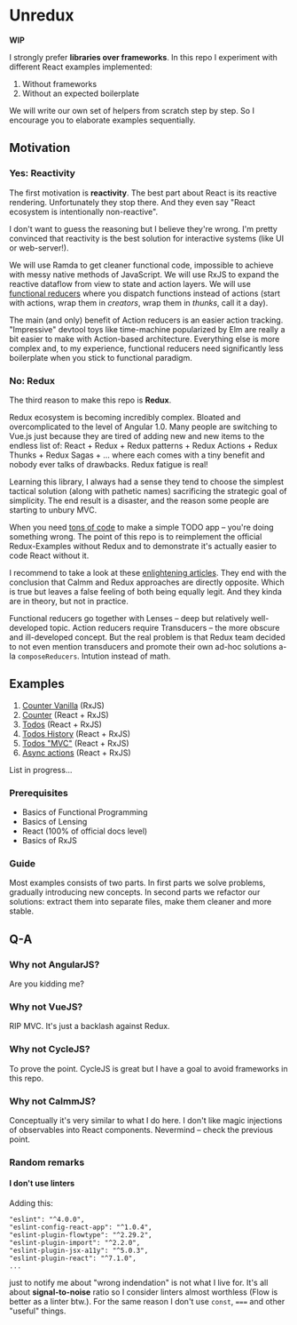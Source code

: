 # Unredux

**WIP**

I strongly prefer **libraries over frameworks**. In this repo I experiment with different React
examples implemented:

1. Without frameworks
2. Without an expected boilerplate

We will write our own set of helpers from scratch step by step. So I encourage you to
elaborate examples sequentially.

## Motivation

### Yes: Reactivity

The first motivation is **reactivity**. The best part about React is its reactive rendering.
Unfortunately they stop there. And they even say "React ecosystem is intentionally non-reactive".

I don't want to guess the reasoning but I believe they're wrong. I'm pretty convinced that
reactivity is the best solution for interactive systems (like UI or web-server!).

We will use Ramda to get cleaner functional code, impossible to achieve with messy native methods of JavaScript.
We will use RxJS to expand the reactive dataflow from view to state and action layers.
We will use [functional reducers](https://github.com/ivan-kleshnin/reactive-states) where you dispatch
functions instead of actions (start with actions, wrap them in *creators*, wrap them in *thunks*,
call it a day).

The main (and only) benefit of Action reducers is an easier action tracking.
"Impressive" devtool toys like time-machine popularized by Elm are really a bit easier to make
with Action-based architecture. Everything else is more complex and, to my experience, functional
reducers need significantly less boilerplate when you stick to functional paradigm.

### No: Redux

The third reason to make this repo is **Redux**.

Redux ecosystem is becoming incredibly complex. Bloated and overcomplicated to the level of Angular 1.0.
Many people are switching to Vue.js just because they are tired of adding new and new items to the
endless list of: React + Redux + Redux patterns + Redux Actions + Redux Thunks + Redux Sagas + ...
where each comes with a tiny benefit and nobody ever talks of drawbacks. Redux fatigue is real!

Learning this library, I always had a sense they tend to choose the simplest tactical solution
(along with pathetic names) sacrificing the strategic goal of simplicity. The end result is a disaster,
and the reason some people are starting to unbury MVC.

When you need [tons of code](https://github.com/reactjs/redux/tree/master/examples/todomvc/src)
to make a simple TODO app – you're doing something wrong. The point of this repo is to reimplement
the official Redux-Examples without Redux and to demonstrate it's actually easier to code React without it.

I recommend to take a look at these [enlightening articles](https://github.com/calmm-js/documentation).
They end with the conclusion that Calmm and Redux approaches are directly opposite. Which is true but
leaves a false feeling of both being equally legit. And they kinda are in theory, but not in practice.

Functional reducers go together with Lenses – deep but relatively well-developed topic. Action reducers
require Transducers – the more obscure and ill-developed concept. But the real problem is that Redux
team decided to not even mention transducers and promote their own ad-hoc solutions a-la `composeReducers`.
Intution instead of math.

## Examples

1. [Counter Vanilla](./1.counter-vanilla) (RxJS)
2. [Counter](./2.counter) (React + RxJS)
3. [Todos](./3.todos) (React + RxJS)
4. [Todos History](./4.todos-history) (React + RxJS)
5. [Todos "MVC"](./5.todos-mvc) (React + RxJS)
9. [Async actions](./9.async-actions) (React + RxJS)

List in progress...

### Prerequisites

* Basics of Functional Programming
* Basics of Lensing
* React (100% of official docs level)
* Basics of RxJS

### Guide

Most examples consists of two parts. In first parts we solve problems, gradually introducing new
concepts. In second parts we refactor our solutions: extract them into separate files, make them
cleaner and more stable.

## Q-A

### Why not AngularJS?

Are you kidding me?

### Why not VueJS?

RIP MVC. It's just a backlash against Redux.

### Why not CycleJS?

To prove the point. CycleJS is great but I have a goal to avoid frameworks in this repo.

### Why not CalmmJS?

Conceptually it's very similar to what I do here. I don't like magic injections of observables into
React components. Nevermind – check the previous point.

### Random remarks

#### I don't use linters

Adding this:

```
"eslint": "^4.0.0",
"eslint-config-react-app": "^1.0.4",
"eslint-plugin-flowtype": "^2.29.2",
"eslint-plugin-import": "^2.2.0",
"eslint-plugin-jsx-a11y": "^5.0.3",
"eslint-plugin-react": "^7.1.0",
...
```

just to notify me about "wrong indendation" is not what I live for. It's all about **signal-to-noise**
ratio so I consider linters almost worthless (Flow is better as a linter btw.). For the same reason
I don't use `const`, `===` and other "useful" things.

